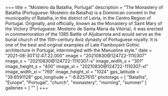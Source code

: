 +++
title = "Mosteiro da Batalha, Portugal"
description = "The Monastery of Batalha (Portuguese: Mosteiro da Batalha) is a Dominican convent in the municipality of Batalha, in the district of Leiria, in the Centro Region of Portugal. Originally, and officially, known as the Monastery of Saint Mary of the Victory (Portuguese: Mosteiro de Santa Maria da Vitória), it was erected in commemoration of the 1385 Battle of Aljubarrota and would serve as the burial church of the 15th-century Aviz dynasty of Portuguese royalty. It is one of the best and original examples of Late Flamboyant Gothic architecture in Portugal, intermingled with the Manueline style."
date = "2021-08-30T12:47:22.000"
image = "20210830@124722-1110307"
image_s = "20210830@124722-1110307-s"
image_width_s = "301"
image_height_s = "400"
image_xl = "20210830@124722-1110307-xl"
image_width_xl = "769"
image_height_xl = "1024"
gps_latitude = "39.6591128"
gps_longitude = "-8.8257615"
phototags = [ "Batalha", "Europe", "Portugal", "church", "monastery", "morning", "summer" ]
galleries = [ "" ]
+++
